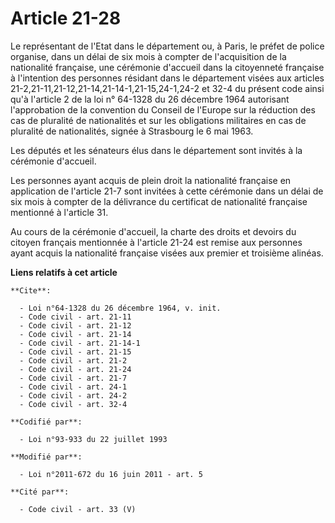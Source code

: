# Article 21-28

Le représentant de l'Etat dans le département ou, à Paris, le préfet de police organise, dans un délai de six mois à compter
de l'acquisition de la nationalité française, une cérémonie d'accueil dans la citoyenneté française à l'intention des
personnes résidant dans le département visées aux articles 21-2,21-11,21-12,21-14,21-14-1,21-15,24-1,24-2 et 32-4 du présent
code ainsi qu'à l'article 2 de la loi n° 64-1328 du 26 décembre 1964 autorisant l'approbation de la convention du Conseil de
l'Europe sur la réduction des cas de pluralité de nationalités et sur les obligations militaires en cas de pluralité de
nationalités, signée à Strasbourg le 6 mai 1963. 

Les députés et les sénateurs élus dans le département sont invités à la cérémonie d'accueil. 

Les personnes ayant acquis de plein droit la nationalité française en application de l'article 21-7 sont invitées à cette
cérémonie dans un délai de six mois à compter de la délivrance du certificat de nationalité française mentionné à l'article
31. 

Au cours de la cérémonie d'accueil, la charte des droits et devoirs du citoyen français mentionnée à l'article 21-24 est
remise aux personnes ayant acquis la nationalité française visées aux premier et troisième alinéas.

**Liens relatifs à cet article**

	**Cite**:

	  - Loi n°64-1328 du 26 décembre 1964, v. init.
	  - Code civil - art. 21-11
	  - Code civil - art. 21-12
	  - Code civil - art. 21-14
	  - Code civil - art. 21-14-1
	  - Code civil - art. 21-15
	  - Code civil - art. 21-2
	  - Code civil - art. 21-24
	  - Code civil - art. 21-7
	  - Code civil - art. 24-1
	  - Code civil - art. 24-2
	  - Code civil - art. 32-4

	**Codifié par**:

	  - Loi n°93-933 du 22 juillet 1993

	**Modifié par**:

	  - Loi n°2011-672 du 16 juin 2011 - art. 5

	**Cité par**:

	  - Code civil - art. 33 (V)
